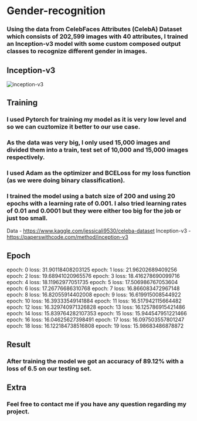 # Gender-recognition

### Using the data from **CelebFaces Attributes (CelebA) Dataset** which consists of 202,599 images with 40 attributes, I trained an **Inception-v3** model with some custom composed output classes to recognize different gender in images.

## Inception-v3

![inception-v3](https://user-images.githubusercontent.com/27720480/136644979-7acad130-2bd9-4a28-a5bd-94026f4fd4e2.jpg)


## Training
### I used Pytorch for training my model as it is very low level and so we can cuztomize it better to our use case.
### As the data was very big, I only used 15,000 images and divided them into a train, test set of 10,000 and 15,000 images respectively.
### I used Adam as the optimizer and BCELoss for my loss function (as we were doing binary classification).

### I trained the model using a batch size of 200 and using 20 epochs with a learning rate of 0.001. I also tried learning rates of 0.01 and 0.0001 but they were either too big for the job or just too small. 

Data - https://www.kaggle.com/jessicali9530/celeba-dataset
Inception-v3 - https://paperswithcode.com/method/inception-v3

## Epoch
epoch:  0  loss:  31.90118408203125
epoch:  1  loss:  21.96202689409256
epoch:  2  loss:  19.68941020965576
epoch:  3  loss:  18.416278690099716
epoch:  4  loss:  18.11962977051735
epoch:  5  loss:  17.506986767053604
epoch:  6  loss:  17.26776686310768
epoch:  7  loss:  16.866083472967148
epoch:  8  loss:  16.82055914402008
epoch:  9  loss:  16.619915008544922
epoch:  10  loss:  16.39333549141884
epoch:  11  loss:  16.517942115664482
epoch:  12  loss:  16.329740971326828
epoch:  13  loss:  16.125786915421486
epoch:  14  loss:  15.839764282107353
epoch:  15  loss:  15.944547951221466
epoch:  16  loss:  16.04625627398491
epoch:  17  loss:  16.097503557801247
epoch:  18  loss:  16.122184738516808
epoch:  19  loss:  15.98683486878872

## Result
### After training the model we got an accuracy of 89.12% with a loss of 6.5 on our testing set.

## Extra
### Feel free to contact me if you have any question regarding my project.
